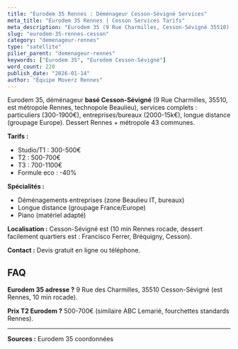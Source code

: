 ```yaml
---
title: "Eurodem 35 Rennes : Déménageur Cesson-Sévigné Services"
meta_title: "Eurodem 35 Rennes | Cesson Services Tarifs"
meta_description: "Eurodem 35 (9 Rue Charmilles, Cesson-Sévigné 35510) : déménagements Rennes/métropole, T2 500-700€, entreprises, international. Est Rennes."
slug: "eurodem-35-rennes-cesson"
category: "demenageur-rennes"
type: "satellite"
pilier_parent: "demenageur-rennes"
keywords: ["Eurodem 35", "Eurodem Cesson-Sévigné"]
word_count: 220
publish_date: "2026-01-14"
author: "Équipe Moverz Rennes"
---
```


Eurodem 35, déménageur **basé Cesson-Sévigné** (9 Rue Charmilles, 35510, est métropole Rennes, technopole Beaulieu), services complets : particuliers (300-1900€), entreprises/bureaux (2000-15k€), longue distance (groupage Europe). Dessert Rennes + métropole 43 communes.

**Tarifs :**
- Studio/T1 : 300-500€
- T2 : 500-700€
- T3 : 700-1100€
- Formule eco : -40%

**Spécialités :**
- Déménagements entreprises (zone Beaulieu IT, bureaux)
- Longue distance (groupage France/Europe)
- Piano (matériel adapté)

**Localisation :** Cesson-Sévigné est (10 min Rennes rocade, dessert facilement quartiers est : Francisco Ferrer, Bréquigny, Cesson).

**Contact :** Devis gratuit en ligne ou téléphone.

## FAQ

**Eurodem 35 adresse ?**
9 Rue des Charmilles, 35510 Cesson-Sévigné (est Rennes, 10 min rocade).

**Prix T2 Eurodem ?**
500-700€ (similaire ABC Lemarié, fourchettes standards Rennes).

---
**Sources :** Eurodem 35 coordonnées

